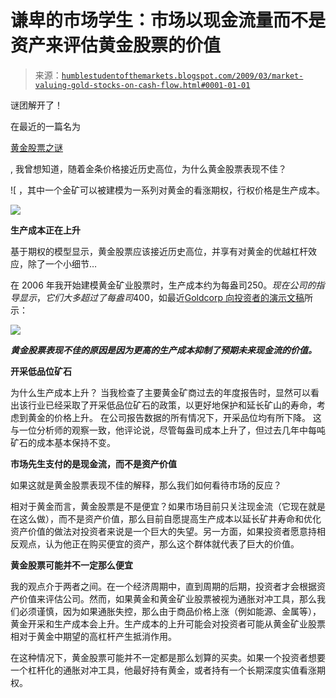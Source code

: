 <!--yml

类别：未分类

日期：2024 年 05 月 18 日 00:57:01

-->

# 谦卑的市场学生：市场以现金流量而不是资产来评估黄金股票的价值

> 来源：[`humblestudentofthemarkets.blogspot.com/2009/03/market-valuing-gold-stocks-on-cash-flow.html#0001-01-01`](https://humblestudentofthemarkets.blogspot.com/2009/03/market-valuing-gold-stocks-on-cash-flow.html#0001-01-01)

谜团解开了！

在最近的一篇名为

[黄金股票之谜](http://humblestudentofthemarkets.blogspot.com/2009/03/gold-stock-mystery.html)

, 我曾想知道，随着金条价格接近历史高位，为什么黄金股票表现不佳？

![ ，其中一个金矿可以被建模为一系列对黄金的看涨期权，行权价格是生产成本。

![](https://blogger.googleusercontent.com/img/b/R29vZ2xl/AVvXsEhjtW0Vr1IikjrwBfdlJYVBFMUocw5EsBnARLaphnhxjVNjoYA46ty93mt4v_OALe-gz5cxJLv-IUbd2MrPtNJn4OKe8AF4aFT1pz2SEwHP9g1i1YVfaA7u9Mmih3Dx8BLfYbs7ur4vMCpM/s1600-h/GoldMineasOptions.jpg)

**生产成本正在上升**

基于期权的模型显示，黄金股票应该接近历史高位，并享有对黄金的优越杠杆效应，除了一个小细节…

在 2006 年我开始建模黄金矿业股票时，生产成本约为每盎司$250。现在公司的指导显示，它们大多超过了每盎司$400，如最近[Goldcorp 向投资者的演示文稿](http://www.goldcorp.com/_resources/presentations/archived/2009_March.pdf)所示：

![](https://blogger.googleusercontent.com/img/b/R29vZ2xl/AVvXsEiRpvYFkW8vSrC3vUtcfXs27BE7RRQJWbqF3zhIQTMDdoD0JU-Q8NHmN-Io37PbsqWpOZQuAozhPg-pMWaqFJqxQkv-CVP7MZHoKZL1GJlDdl5U3pzLnauV0lVQLYSKpfzWcMpVSv2xl5fh/s1600-h/CashCost2009.jpg)

***黄金股票表现不佳的原因是因为更高的生产成本抑制了预期未来现金流的价值。***

**开采低品位矿石**

为什么生产成本上升？ 当我检查了主要黄金矿商过去的年度报告时，显然可以看出该行业已经采取了开采低品位矿石的政策，以更好地保护和延长矿山的寿命，考虑到黄金的价格上升。 在公司报告数据的所有情况下，开采品位均有所下降。 这与一位分析师的观察一致，他评论说，尽管每盎司成本上升了，但过去几年中每吨矿石的成本基本保持不变。

**市场先生支付的是现金流，而不是资产价值**

如果这就是黄金股票表现不佳的解释，那么我们如何看待市场的反应？

相对于黄金而言，黄金股票是不是便宜？如果市场目前只关注现金流（它现在就是在这么做），而不是资产价值，那么目前自愿提高生产成本以延长矿井寿命和优化资产价值的做法对投资者来说是一个巨大的失望。另一方面，如果投资者愿意持相反观点，认为他正在购买便宜的资产，那么这个群体就代表了巨大的价值。

**黄金股票可能并不一定那么便宜**

我的观点介于两者之间。在一个经济周期中，直到周期的后期，投资者才会根据资产价值来评估公司。然而，如果黄金和黄金矿业股票被视为通胀对冲工具，那么我们必须谨慎，因为如果通胀失控，那么由于商品价格上涨（例如能源、金属等），黄金开采和生产成本会上升。生产成本的上升可能会对投资者可能从黄金矿业股票相对于黄金中期望的高杠杆产生抵消作用。

在这种情况下，黄金股票可能并不一定都是那么划算的买卖。如果一个投资者想要一个杠杆化的通胀对冲工具，他最好持有黄金，或者持有一个长期深度实值看涨期权。
